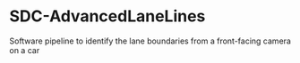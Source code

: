 # SDC-AdvancedLaneLines
Software pipeline to identify the lane boundaries from a front-facing camera on a car
